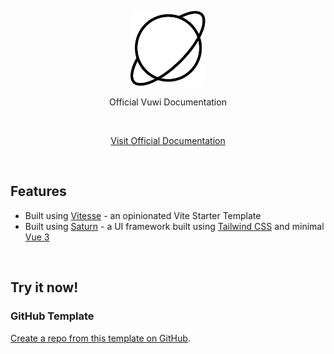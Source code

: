 <p align='center'>
  <img src='https://raw.githubusercontent.com/saturnui/docs/main/src/assets/logo-saturn.svg' alt='Vuwi - Vue + Tailwind + Vitesse' width='120'/>
</p>

<p align='center'>
Official Vuwi Documentation
</p>

<br>

<p align='center'>
<a href="https://saturnui.web.app/">Visit Official Documentation</a>
</p>

<br>

## Features

- Built using [Vitesse](https://github.com/antfu/vitesse) - an opinionated Vite Starter Template
- Built using [Saturn](https://saturnui.web.app) - a UI framework built using [Tailwind CSS](https://tailwindcss.com/) and minimal [Vue 3](https://v3.vuejs.org/)

<br>

## Try it now!

### GitHub Template

[Create a repo from this template on GitHub](https://github.com/saturnui/docs).
